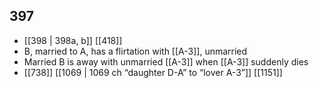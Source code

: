 ## 397
- [[398 | 398a, b]] [[418]] 
- B, married to A, has a flirtation with [[A-3]], unmarried
- Married B is away with unmarried [[A-3]] when [[A-3]] suddenly dies
- [[738]] [[1069 | 1069 ch “daughter D-A” to “lover A-3”]] [[1151]] 

